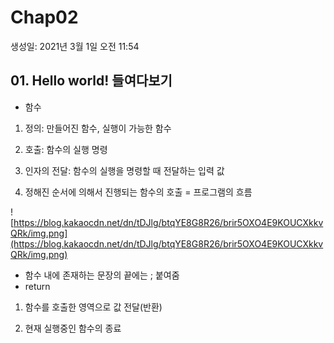 # Chap02

생성일: 2021년 3월 1일 오전 11:54

## **01. Hello world! 들여다보기**

- 함수

1) 정의: 만들어진 함수, 실행이 가능한 함수

2) 호출: 함수의 실행 명령

3) 인자의 전달: 함수의 실행을 명령할 때 전달하는 입력 값

4) 정해진 순서에 의해서 진행되는 함수의 호출 = 프로그램의 흐름

![https://blog.kakaocdn.net/dn/tDJlg/btqYE8G8R26/brir5OXO4E9KOUCXkkvQRk/img.png](https://blog.kakaocdn.net/dn/tDJlg/btqYE8G8R26/brir5OXO4E9KOUCXkkvQRk/img.png)

- 함수 내에 존재하는 문장의 끝에는 ; 붙여줌
- return

1) 함수를 호출한 영역으로 값 전달(반환)

2) 현재 실행중인 함수의 종료